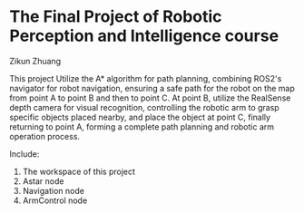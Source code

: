 # The Final Project of Robotic Perception and Intelligence course
Zikun Zhuang

This project Utilize the A* algorithm for path planning, combining ROS2's navigator for robot navigation, ensuring a safe path for the robot on the map from point A to point B and then to point C. At point B, utilize the RealSense depth camera for visual recognition, controlling the robotic arm to grasp specific objects placed nearby, and place the object at point C, finally returning to point A, forming a complete path planning and robotic arm operation process.

Include:
1. The workspace of this project
2. Astar node
3. Navigation node
4. ArmControl node
